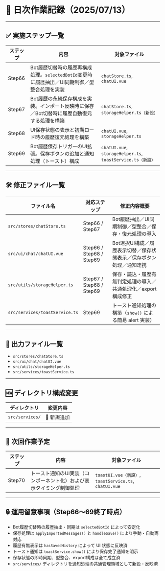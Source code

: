 # 📅 日次作業記録（2025/07/13）

---

## ✅ 実施ステップ一覧

| ステップ | 内容                                                                                               | 対象ファイル                                                     |
|----------|----------------------------------------------------------------------------------------------------|------------------------------------------------------------------|
| Step66   | Bot履歴切替時の履歴再構成処理。`selectedBotId`変更時に履歴抽出／UI同期制御／型整合処理を実装     | `chatStore.ts`, `chatUI.vue`                                     |
| Step67   | Bot履歴の永続保存構成を実装。インポート反映時に保存／Bot切替時に履歴自動復元する処理を構築         | `chatStore.ts`, `storageHelper.ts（新設）`                       |
| Step68   | UI保存状態の表示と初期ロード時の履歴復元処理を構築                                                  | `chatUI.vue`, `storageHelper.ts`                                 |
| Step69   | Bot履歴保存トリガーのUI拡張。保存ボタンの追加と通知処理（トースト）構成                           | `chatUI.vue`, `storageHelper.ts`, `toastService.ts（新設）`      |

---

## 🛠 修正ファイル一覧

| ファイル名                         | 対応ステップ       | 修正内容概要                                                                                          |
|-----------------------------------|--------------------|--------------------------------------------------------------------------------------------------------|
| `src/stores/chatStore.ts`         | Step66 / Step67    | Bot履歴抽出／UI同期制御／型整合／保存・復元処理の導入                                                |
| `src/ui/chat/chatUI.vue`          | Step66 / Step68 / Step69 | Bot選択UI構成／履歴表示切替／保存状態表示／保存ボタン処理／通知連携                                      |
| `src/utils/storageHelper.ts`      | Step67 / Step68 / Step69 | 保存・読込・履歴有無判定処理の導入／共通処理化／export構成修正                                        |
| `src/services/toastService.ts`    | Step69             | トースト通知処理の構築（`show()` による簡易 alert 実装）                                              |

---

## 📂 出力ファイル一覧

- `src/stores/chatStore.ts`  
- `src/ui/chat/chatUI.vue`  
- `src/utils/storageHelper.ts`  
- `src/services/toastService.ts`

---

## 🆕 ディレクトリ構成変更

| ディレクトリ        | 変更内容     |
|---------------------|--------------|
| `src/services/`     | 🔹 新規追加   |

---

## 🎯 次回作業予定

| ステップ | 内容                                                                                             | 対象ファイル                                                     |
|----------|--------------------------------------------------------------------------------------------------|------------------------------------------------------------------|
| Step70   | トースト通知のUI実装（コンポーネント化）および表示タイミング制御処理                            | `toastUI.vue（新設）`, `toastService.ts`, `chatUI.vue`           |

---

## 🔒 運用留意事項（Step66〜69終了時点）

- Bot履歴切替時の履歴抽出・同期は `selectedBotId` によって安定化  
- 保存処理は `applyImportedMessages()` と `handleSave()` により手動・自動両対応  
- 履歴有無表示は `hasSavedHistory` によって UI 状態に反映済  
- トースト通知は `toastService.show()` により保存完了通知を明示  
- 保存状態の即時同期、型整合、export構成は全て成立済  
- `src/services/` ディレクトリを通知処理の共通管理領域として新設・反映済  